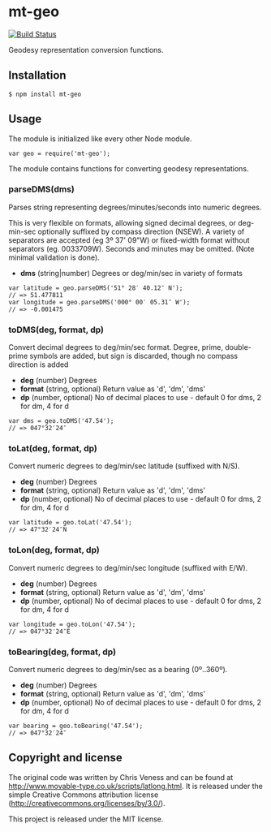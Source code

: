 mt-geo
======

[![Build Status](https://travis-ci.org/peterhaldbaek/mt-geo.svg?branch=master)](https://travis-ci.org/peterhaldbaek/mt-geo)

Geodesy representation conversion functions.


Installation
------------

    $ npm install mt-geo


Usage
-----

The module is initialized like every other Node module.

    var geo = require('mt-geo');

The module contains functions for converting geodesy representations.


### parseDMS(dms)

Parses string representing degrees/minutes/seconds into numeric degrees.

This is very flexible on formats, allowing signed decimal degrees, or deg-min-sec optionally
suffixed by compass direction (NSEW). A variety of separators are accepted (eg 3º 37' 09"W) 
or fixed-width format without separators (eg. 0033709W). Seconds and minutes may be omitted.
(Note minimal validation is done).

- __dms__ (string|number) Degrees or deg/min/sec in variety of formats

```
var latitude = geo.parseDMS('51° 28′ 40.12″ N');
// => 51.477811
var longitude = geo.parseDMS('000° 00′ 05.31″ W');
// => -0.001475
```


### toDMS(deg, format, dp)

Convert decimal degrees to deg/min/sec format.
Degree, prime, double-prime symbols are added, but sign is discarded, though no compass
direction is added

- __deg__ (number) Degrees
- __format__ (string, optional) Return value as 'd', 'dm', 'dms'
- __dp__ (number, optional) No of decimal places to use - default 0 for dms, 2 for dm, 4 for d

```
var dms = geo.toDMS('47.54');
// => 047°32′24″
```


### toLat(deg, format, dp)

Convert numeric degrees to deg/min/sec latitude (suffixed with N/S).

- __deg__ (number) Degrees
- __format__ (string, optional) Return value as 'd', 'dm', 'dms'
- __dp__ (number, optional) No of decimal places to use - default 0 for dms, 2 for dm, 4 for d

```
var latitude = geo.toLat('47.54');
// => 47°32′24″N
```


### toLon(deg, format, dp)

Convert numeric degrees to deg/min/sec longitude (suffixed with E/W).

- __deg__ (number) Degrees
- __format__ (string, optional) Return value as 'd', 'dm', 'dms'
- __dp__ (number, optional) No of decimal places to use - default 0 for dms, 2 for dm, 4 for d

```
var longitude = geo.toLon('47.54');
// => 047°32′24″E
```


### toBearing(deg, format, dp)

Convert numeric degrees to deg/min/sec as a bearing (0º..360º).

- __deg__ (number) Degrees
- __format__ (string, optional) Return value as 'd', 'dm', 'dms'
- __dp__ (number, optional) No of decimal places to use - default 0 for dms, 2 for dm, 4 for d

```
var bearing = geo.toBearing('47.54');
// => 047°32′24″
```



Copyright and license
---------------------

The original code was written by Chris Veness and can be found at
http://www.movable-type.co.uk/scripts/latlong.html. It is released under the
simple Creative Commons attribution license
(http://creativecommons.org/licenses/by/3.0/).

This project is released under the MIT license.
